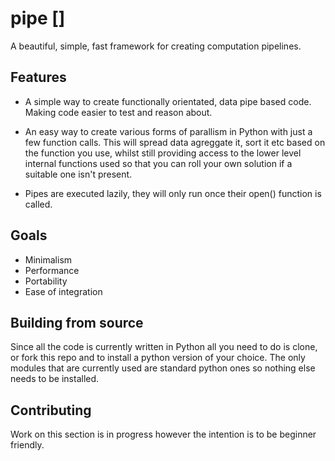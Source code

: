 # pipe []

A beautiful, simple, fast framework for creating computation pipelines. 

## Features

- A simple way to create functionally orientated, data pipe based code. Making code easier to test and reason about.

- An easy way to create various forms of parallism in Python with just a few function calls. This will spread data agreggate it, sort it etc based on the function you use,
whilst still providing access to the lower level internal functions used so that you can roll your own solution if a suitable one isn't present.

- Pipes are executed lazily, they will only run once their open() function is called.

## Goals

- Minimalism
- Performance
- Portability
- Ease of integration

## Building from source

Since all the code is currently written in Python all you need to do is clone, or fork this repo and to install a python version of your choice.
The only modules that are currently used are standard python ones so nothing else needs to be installed. 

## Contributing

Work on this section is in progress however the intention is to be beginner friendly.

<!---
# Getting started

# Changelog

- 0.0.1 --->